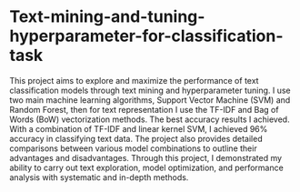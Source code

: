 # Text-mining-and-tuning-hyperparameter-for-classification-task

This project aims to explore and maximize the performance of text classification models through text mining and hyperparameter tuning. I use two main machine learning algorithms, Support Vector Machine (SVM) and Random Forest, then for text representation I use the TF-IDF and Bag of Words (BoW) vectorization methods. The best accuracy results I achieved. With a combination of TF-IDF and linear kernel SVM, I achieved 96% accuracy in classifying text data. The project also provides detailed comparisons between various model combinations to outline their advantages and disadvantages. Through this project, I demonstrated my ability to carry out text exploration, model optimization, and performance analysis with systematic and in-depth methods.
